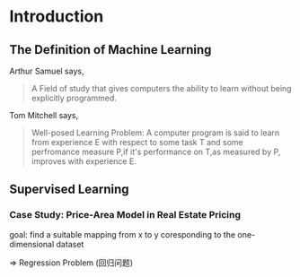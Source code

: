 # Introduction

## The Definition of Machine Learning

Arthur Samuel says,
> A Field of study that gives computers the ability to learn without being explicitly programmed.

Tom Mitchell says,
> Well-posed Learning Problem: A computer program is said to learn from experience E with respect to some task T and some perfromance measure P,if it's performance on T,as measured by P, improves with experience E.

## Supervised Learning

### Case Study: Price-Area Model in Real Estate Pricing

goal: find a suitable mapping from x to y coresponding to the one-dimensional dataset

$\Rightarrow$ Regression Problem (回归问题)
